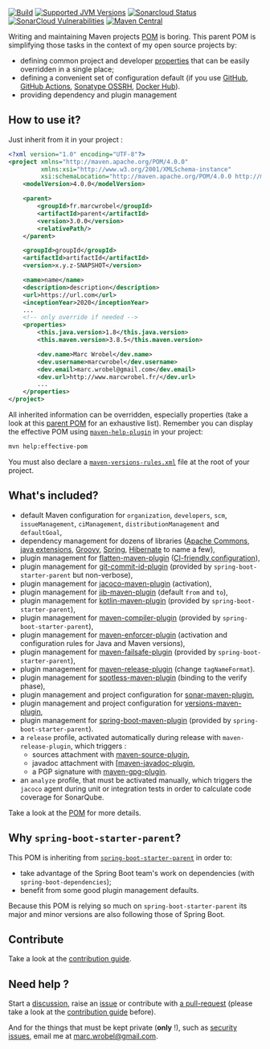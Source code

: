 [![Build](https://github.com/marcwrobel/parent/workflows/build/badge.svg)](https://github.com/marcwrobel/parent/actions)
[![Supported JVM Versions](https://img.shields.io/badge/JVM-8--17-brightgreen.svg?logo=openjdk)](https://github.com/marcwrobel/parent/)
[![Sonarcloud Status](https://sonarcloud.io/api/project_badges/measure?project=fr.marcwrobel:parent&metric=alert_status)](https://sonarcloud.io/dashboard?id=fr.marcwrobel:parent)
[![SonarCloud Vulnerabilities](https://sonarcloud.io/api/project_badges/measure?project=fr.marcwrobel:parent&metric=bugs)](https://sonarcloud.io/dashboard?id=fr.marcwrobel:parent)
[![Maven Central](https://img.shields.io/maven-central/v/fr.marcwrobel/parent.svg?label=Maven%20Central)](https://search.maven.org/search?q=g:%22fr.marcwrobel%22%20AND%20a:%22parent%22)

Writing and maintaining Maven projects
[POM](https://maven.apache.org/guides/introduction/introduction-to-the-pom.html) is
boring. This parent POM is simplifying those tasks in the context of my open source
projects by:

- defining common project and developer
  [properties](https://books.sonatype.com/mvnref-book/reference/resource-filtering-sect-properties.html)
  that can be easily overridden in a single place;
- defining a convenient set of configuration default (if you use
  [GitHub](https://github.com), [GitHub Actions](https://github.com/features/actions),
  [Sonatype OSSRH](https://oss.sonatype.org), [Docker Hub](https://hub.docker.com)).
- providing dependency and plugin management

## How to use it?

Just inherit from it in your project :

```xml
<?xml version="1.0" encoding="UTF-8"?>
<project xmlns="http://maven.apache.org/POM/4.0.0"
		 xmlns:xsi="http://www.w3.org/2001/XMLSchema-instance"
		 xsi:schemaLocation="http://maven.apache.org/POM/4.0.0 http://maven.apache.org/xsd/maven-4.0.0.xsd">
	<modelVersion>4.0.0</modelVersion>

	<parent>
		<groupId>fr.marcwrobel</groupId>
		<artifactId>parent</artifactId>
		<version>3.0.0</version>
		<relativePath/>
	</parent>

	<groupId>groupId</groupId>
	<artifactId>artifactId</artifactId>
	<version>x.y.z-SNAPSHOT</version>

	<name>name</name>
	<description>description</description>
	<url>https://url.com</url>
	<inceptionYear>2020</inceptionYear>
	...
	<!-- only override if needed -->
	<properties>
		<this.java.version>1.8</this.java.version>
		<this.maven.version>3.8.5</this.maven.version>

		<dev.name>Marc Wrobel</dev.name>
		<dev.username>marcwrobel</dev.username>
		<dev.email>marc.wrobel@gmail.com</dev.email>
		<dev.url>http://www.marcwrobel.fr/</dev.url>
		...
	</properties>
</project>
```

All inherited information can be overridden, especially properties (take a look at this
[parent POM](pom.xml) for an exhaustive list). Remember you can display the effective POM
using [`maven-help-plugin`](https://maven.apache.org/plugins/maven-help-plugin/effective-pom-mojo.html)
in your project:

```bash
mvn help:effective-pom
```

You must also declare a [`maven-versions-rules.xml`](/maven-versions-rules.xml) file at the root of
your project.

## What's included?

- default Maven configuration for `organization`, `developers`, `scm`, `issueManagement`,
  `ciManagement`, `distributionManagement` and `defaultGoal`,
- dependency management for dozens of libraries
  ([Apache Commons](https://commons.apache.org), [java extensions](https://www.jcp.org/),
  [Groovy](http://www.groovy-lang.org/), [Spring](https://spring.io/),
  [Hibernate](https://hibernate.org/) to name a few),
- plugin management for
  [flatten-maven-plugin](https://www.mojohaus.org/flatten-maven-plugin/)
  ([CI-friendly configuration](http://maven.apache.org/maven-ci-friendly.html)),
- plugin management for
  [git-commit-id-plugin](https://github.com/git-commit-id/maven-git-commit-id-plugin)
  (provided by `spring-boot-starter-parent` but non-verbose),
- plugin management for [jacoco-maven-plugin](https://www.jacoco.org/jacoco/)
  (activation),
- plugin management for
  [jib-maven-plugin](https://github.com/GoogleContainerTools/jib/tree/master/jib-maven-plugin)
  (default `from` and `to`),
- plugin management for
  [kotlin-maven-plugin](https://kotlinlang.org/docs/reference/using-maven.html)
  (provided by `spring-boot-starter-parent`),
- plugin management for
  [maven-compiler-plugin](https://maven.apache.org/plugins/maven-compiler-plugin/)
  (provided by `spring-boot-starter-parent`),
- plugin management for
  [maven-enforcer-plugin](https://maven.apache.org/enforcer/maven-enforcer-plugin/)
  (activation and configuration rules for Java and Maven versions),
- plugin management for
  [maven-failsafe-plugin](http://maven.apache.org/surefire/maven-failsafe-plugin/)
  (provided by `spring-boot-starter-parent`),
- plugin management for
  [maven-release-plugin](https://maven.apache.org/maven-release/maven-release-plugin/)
  (change `tagNameFormat`).
- plugin management for
  [spotless-maven-plugin](https://github.com/diffplug/spotless/blob/main/plugin-maven/README.md)
  (binding to the verify phase),
- plugin management and project configuration for
  [sonar-maven-plugin](https://sonarsource.github.io/sonar-scanner-maven/),
- plugin management and project configuration for
  [versions-maven-plugin](https://www.mojohaus.org/versions-maven-plugin/),
- plugin management for
  [spring-boot-maven-plugin](https://docs.spring.io/spring-boot/docs/current/maven-plugin/index.html)
  (provided by `spring-boot-starter-parent`).
- a `release` profile, activated automatically during release with `maven-release-plugin`,
  which triggers :
    - sources attachment with
      [maven-source-plugin](https://maven.apache.org/plugins/maven-source-plugin/),
    - javadoc attachment with
      [[maven-javadoc-plugin](http://maven.apache.org/plugins/maven-javadoc-plugin/),
    - a PGP signature with
      [maven-gpg-plugin](https://maven.apache.org/plugins/maven-gpg-plugin/).
- an `analyze` profile, that must be activated manually, which triggers the `jacoco` agent
  during unit or integration tests in order to calculate code coverage for SonarQube.

Take a look at the [POM](pom.xml) for more details.

## Why `spring-boot-starter-parent`?

This POM is inheriting from
[`spring-boot-starter-parent`](https://spring.io/projects/spring-boot) in order to:

- take advantage of the Spring Boot team's work on dependencies (with
  `spring-boot-dependencies`);
- benefit from some good plugin management defaults.

Because this POM is relying so much on `spring-boot-starter-parent` its major and minor
versions are also following those of Spring Boot.

## Contribute

Take a look at the [contribution guide](CONTRIBUTING.md).

## Need help ?

Start a [discussion](https://github.com/marcwrobel/parent/discussions),
raise an [issue](https://github.com/marcwrobel/parent/issues?sort=created&direction=desc&state=open)
or contribute with [a pull-request](https://github.com/marcwrobel/parent/pulls) (please take a look at the
[contribution guide](CONTRIBUTING.md) before).

And for the things that must be kept private (**only** !), such as [security issues](/SECURITY.md), email me at
[marc.wrobel@gmail.com](mailto:marc.wrobel@gmail.com).
